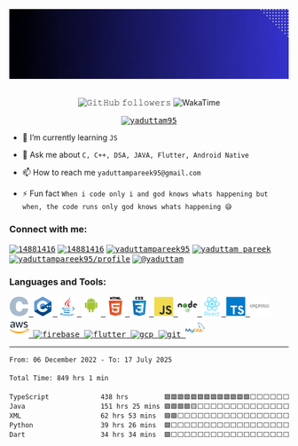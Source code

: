 <div align="center"> <img src="/header.gif" alt="yaduttam95" /> </div>
<br>
<p align="center"> <img alt="𝙶𝚒𝚝𝙷𝚞𝚋 𝚏𝚘𝚕𝚕𝚘𝚠𝚎𝚛𝚜" src="https://img.shields.io/github/followers/Yaduttam95?label=Followers&style=social"> <img alt="WakaTime" src="https://wakatime.com/badge/user/0b9a96bb-9797-462f-995c-51496524b4fc.svg"></p>
<!-- 
<a href="https://app.daily.dev/YoichiIsagi" target="_blank">
    <img
      width="320"
      align="right"
      src="https://api.daily.dev/devcards/31a52d600afd40079f0f38cf1dbaeecb.png?r=yxt"
    />
  </a> -->

<div align="center">
    <a href="https://github.com/ryo-ma/github-profile-trophy"><kbd><img src="https://github-profile-trophy.vercel.app/?username=yaduttam95&theme=onedark&row=10&column=5&margin-w=15&margin-h=15" alt="yaduttam95" /></kbd></a>
</div>
<!-- 
<div align="left"> -->
    
- 🌱 I’m currently learning ```JS```

- 💬 Ask me about ```C, C++, DSA, JAVA, Flutter, Android Native```

- 📫 How to reach me ```yaduttampareek95@gmail.com```

- ⚡ Fun fact ```When i code only i and god knows whats happening but when, the code runs only god knows whats happening 😅```
<!-- </div> -->

<h3 align="left">Connect with me:</h3>
<div align="left">
<a href="https://stackoverflow.com/users/14881416" target="blank"><kbd><img align="center" src="https://raw.githubusercontent.com/rahuldkjain/github-profile-readme-generator/master/src/images/icons/Social/stack-overflow.svg" alt="14881416" height="40" width="40" /></kbd></a>
<a href="https://www.linkedin.com/in/yaduttam-pareek-2142003f/" target="blank"><kbd><img align="center" src="https://cdn-icons-png.flaticon.com/512/174/174857.png" alt="14881416" height="40" width="40" /></kbd></a>
<a href="https://www.hackerrank.com/yaduttampareek95" target="blank"><kbd><img align="center" src="https://raw.githubusercontent.com/rahuldkjain/github-profile-readme-generator/master/src/images/icons/Social/hackerrank.svg" alt="yaduttampareek95" height="40" width="40" /></kbd></a>
<a href="https://www.leetcode.com/yaduttam_pareek" target="blank"><kbd><img align="center" src="https://raw.githubusercontent.com/rahuldkjain/github-profile-readme-generator/master/src/images/icons/Social/leet-code.svg" alt="yaduttam_pareek" height="40" width="40" /></kbd></a>
<a href="https://auth.geeksforgeeks.org/user/yaduttampareek95/profile" target="blank"><kbd><img align="center" src="https://raw.githubusercontent.com/rahuldkjain/github-profile-readme-generator/master/src/images/icons/Social/geeks-for-geeks.svg" alt="yaduttampareek95/profile" height="40" width="40" /></kbd></a>
<a href="https://www.hackerearth.com/@yaduttam" target="blank"><kbd><img align="center" src="https://raw.githubusercontent.com/rahuldkjain/github-profile-readme-generator/master/src/images/icons/Social/hackerearth.svg" alt="@yaduttam" height="40" width="40" /></kbd></a>
</div>

<h3 align="left">Languages and Tools:</h3>
<div align="left"> 
<a href="https://www.cprogramming.com/" target="_blank" rel="noreferrer">
    <kbd><img src="https://raw.githubusercontent.com/devicons/devicon/master/icons/c/c-original.svg" alt="c" width="35" height="35"/> </kbd>
</a>
<a href="https://www.w3schools.com/cpp/" target="_blank" rel="noreferrer">
    <kbd><img src="https://raw.githubusercontent.com/devicons/devicon/master/icons/cplusplus/cplusplus-original.svg" alt="cplusplus" width="35" height="35"/> </kbd>
</a> 
<a href="https://www.java.com" target="_blank" rel="noreferrer">
    <kbd><img src="https://raw.githubusercontent.com/devicons/devicon/master/icons/java/java-original.svg" alt="java" width="35" height="35"/> </kbd>
</a> 
<a href="https://developer.android.com" target="_blank" rel="noreferrer">
    <kbd><img src="https://raw.githubusercontent.com/devicons/devicon/master/icons/android/android-original-wordmark.svg" alt="android" width="35" height="35"/> </kbd>
</a>
<a href="https://www.w3.org/html/" target="_blank" rel="noreferrer">
    <kbd><img src="https://raw.githubusercontent.com/devicons/devicon/master/icons/html5/html5-original-wordmark.svg" alt="html5" width="35" height="35"/> </kbd>
</a> 
<a href="https://www.w3schools.com/css/" target="_blank" rel="noreferrer">
    <kbd><img src="https://raw.githubusercontent.com/devicons/devicon/master/icons/css3/css3-original-wordmark.svg" alt="css3" width="35" height="35"/> </kbd>
</a> 
<a href="https://developer.mozilla.org/en-US/docs/Web/JavaScript" target="_blank" rel="noreferrer">
    <kbd><img src="https://raw.githubusercontent.com/devicons/devicon/master/icons/javascript/javascript-original.svg" alt="javascript" width="35" height="35"/> </kbd>
</a>
<a href="https://nodejs.org" target="_blank" rel="noreferrer">
    <kbd><img src="https://raw.githubusercontent.com/devicons/devicon/master/icons/nodejs/nodejs-original-wordmark.svg" alt="nodejs" width="35" height="35"/> </kbd>
</a> 
<a href="https://reactjs.org/" target="_blank" rel="noreferrer">
    <kbd><img src="https://raw.githubusercontent.com/devicons/devicon/master/icons/react/react-original-wordmark.svg" alt="react" width="35" height="35"/> </kbd>
</a> 
<a href="https://www.typescriptlang.org/" target="_blank" rel="noreferrer">
    <kbd><img src="https://raw.githubusercontent.com/devicons/devicon/master/icons/typescript/typescript-original.svg" alt="typescript" width="35" height="35"/> </kbd>
</a>
<a href="https://expressjs.com" target="_blank" rel="noreferrer">
    <kbd><img src="https://raw.githubusercontent.com/devicons/devicon/master/icons/express/express-original-wordmark.svg" alt="express" width="35" height="35"/> </kbd>
</a> 
<a href="https://aws.amazon.com" target="_blank" rel="noreferrer">
    <kbd><img src="https://raw.githubusercontent.com/devicons/devicon/master/icons/amazonwebservices/amazonwebservices-original-wordmark.svg" alt="aws" width="35" height="35"/> </kbd>
</a>
<a href="https://firebase.google.com/" target="_blank" rel="noreferrer">
    <kbd><img src="https://www.vectorlogo.zone/logos/firebase/firebase-icon.svg" alt="firebase" width="35" height="35"/> </kbd>
</a> 
<a href="https://flutter.dev" target="_blank" rel="noreferrer">
    <kbd><img src="https://www.vectorlogo.zone/logos/flutterio/flutterio-icon.svg" alt="flutter" width="35" height="35"/> </kbd>
</a> 
<a href="https://cloud.google.com" target="_blank" rel="noreferrer">
    <kbd><img src="https://www.vectorlogo.zone/logos/google_cloud/google_cloud-icon.svg" alt="gcp" width="35" height="35"/> </kbd>
</a> 
<a href="https://git-scm.com/" target="_blank" rel="noreferrer">
    <kbd><img src="https://www.vectorlogo.zone/logos/git-scm/git-scm-icon.svg" alt="git" width="35" height="35"/> </kbd>
</a>
<a href="https://www.mysql.com/" target="_blank" rel="noreferrer">
    <kbd><img src="https://raw.githubusercontent.com/devicons/devicon/master/icons/mysql/mysql-original-wordmark.svg" alt="mysql" width="35" height="35"/> </kbd>
</a>
</div>

---

<!--START_SECTION:waka-->

```txt
From: 06 December 2022 - To: 17 July 2025

Total Time: 849 hrs 1 min

TypeScript             438 hrs         🟩🟩🟩🟩🟩🟩🟩🟩🟩🟩🟩🟩🟩⬜⬜⬜⬜⬜⬜⬜⬜⬜⬜⬜⬜   51.59 %
Java                   151 hrs 25 mins 🟩🟩🟩🟩🟨⬜⬜⬜⬜⬜⬜⬜⬜⬜⬜⬜⬜⬜⬜⬜⬜⬜⬜⬜⬜   17.84 %
XML                    62 hrs 53 mins  🟩🟩⬜⬜⬜⬜⬜⬜⬜⬜⬜⬜⬜⬜⬜⬜⬜⬜⬜⬜⬜⬜⬜⬜⬜   07.41 %
Python                 39 hrs 26 mins  🟩⬜⬜⬜⬜⬜⬜⬜⬜⬜⬜⬜⬜⬜⬜⬜⬜⬜⬜⬜⬜⬜⬜⬜⬜   04.65 %
Dart                   34 hrs 34 mins  🟩⬜⬜⬜⬜⬜⬜⬜⬜⬜⬜⬜⬜⬜⬜⬜⬜⬜⬜⬜⬜⬜⬜⬜⬜   04.07 %
```

<!--END_SECTION:waka-->

<!-- <table>
   <tr>
      <td><img src="https://github-readme-stats.vercel.app/api?username=Yaduttam95&include_all_commits=true&count_private=true&show_icons=true&line_height=24&title_color=1363DF&icon_color=47B5FF&text_color=DFF6FF&bg_color=0,000000,130F40" alt="Yaduttam Pareek" />
         <td><img align="center" src="https://github-readme-streak-stats.herokuapp.com/?user=yaduttam95&theme=dark&line_height=23" alt="yaduttam95" /></td>
   </tr>
</table>
<img src="https://wakatime.com/share/@yaduttam95/7648dc2c-45a0-4b76-8635-be448eba2e37.svg" width="100%">
<p><kbd><img src="https://github-readme-activity-graph.cyclic.app/graph?username=Yaduttam95&theme=react-dark"></kbd></p> -->
